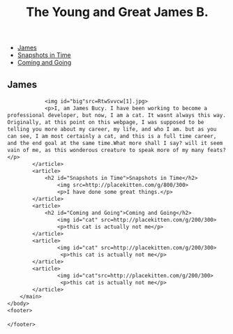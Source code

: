<!DOCTYPE html>
<html>
    <head>
            <!-- Katz -->
            <link href="css/styles.css" type="text/css" rel="stylesheet" />
    </head>
    <body>
        <header>
            <h1>
              The Young and Great James B.
            </h1>
        </header>
        <nav>
            <ul>
                <li><a href="#James"> James</a></li>
                <li><a href="#Snapshots in Time">Snapshots in Time</a></li>
                <li><a href="#Coming and Going">Coming and Going</a></li>
            </ul>
        </nav>
        <main>
            <article id="title">
                <h2 id ="James">James</h2>
                
                <img id="big"src=RtwSvvcw[1].jpg>
                <p>I, am James Bucy. I have been working to become a professional developer, but now, I am a cat. It wasnt always this way. Originally, at this point on this webpage, I was supposed to be telling you more about my career, my life, and who I am. but as you can see, I am most certainly a cat, and this is a full time career, and the end goal at the same time.What more shall I say? will it seem vain of me, as this wonderous creature to speak more of my many feats? </p>
            </article>
            <article>
                <h2 id="Snapshots in Time">Snapshots in Time</h2>
                    <img src=http://placekitten.com/g/800/300>   
                    <p>I have done some great things.</p>
            </article>
            <article>
                <h2 id="Coming and Going">Coming and Going</h2>
                    <img id="cat" src=http://placekitten.com/g/200/300> 
                    <p>this cat is actually not me</p>
            </article>
            <article>
                    <img id="cat" src=http://placekitten.com/g/200/300>
                     <p>this cat is actually not me</p>
            </article>
            <article>
                    <img id="cat"src=http://placekitten.com/g/200/300>
                     <p>this cat is actually not me</p>
            </article>
        </main>
    </body>
    <footer>
        
    </footer>
</html>

